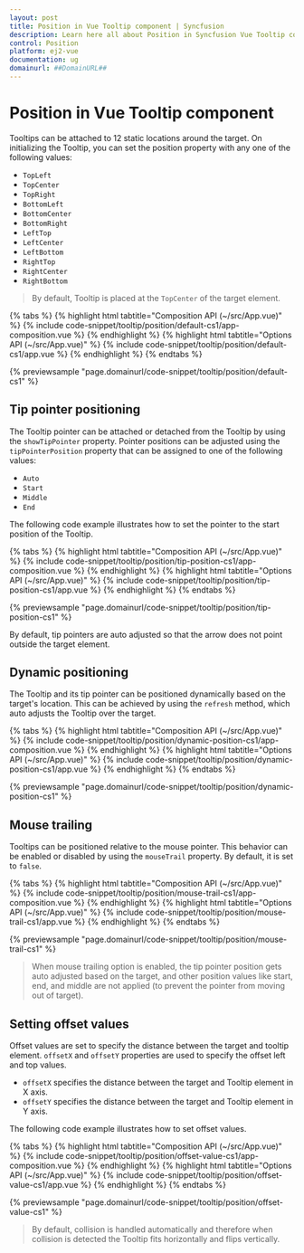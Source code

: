 ```yaml
---
layout: post
title: Position in Vue Tooltip component | Syncfusion
description: Learn here all about Position in Syncfusion Vue Tooltip component of Syncfusion Essential JS 2 and more.
control: Position 
platform: ej2-vue
documentation: ug
domainurl: ##DomainURL##
---
```


# Position in Vue Tooltip component

Tooltips can be attached to 12 static locations around the target. On initializing the Tooltip, you can set the position property with any one of the following values:

* `TopLeft`
* `TopCenter`
* `TopRight`
* `BottomLeft`
* `BottomCenter`
* `BottomRight`
* `LeftTop`
* `LeftCenter`
* `LeftBottom`
* `RightTop`
* `RightCenter`
* `RightBottom`

> By default, Tooltip is placed at the `TopCenter` of the target element.

{% tabs %}
{% highlight html tabtitle="Composition API (~/src/App.vue)" %}
{% include code-snippet/tooltip/position/default-cs1/app-composition.vue %}
{% endhighlight %}
{% highlight html tabtitle="Options API (~/src/App.vue)" %}
{% include code-snippet/tooltip/position/default-cs1/app.vue %}
{% endhighlight %}
{% endtabs %}
        
{% previewsample "page.domainurl/code-snippet/tooltip/position/default-cs1" %}

## Tip pointer positioning

The Tooltip pointer can be attached or detached from the Tooltip by using the `showTipPointer` property. Pointer positions can be adjusted using the `tipPointerPosition` property that can be assigned to one of the following values:

* `Auto`
* `Start`
* `Middle`
* `End`

The following code example illustrates how to set the pointer to the start position of the Tooltip.

{% tabs %}
{% highlight html tabtitle="Composition API (~/src/App.vue)" %}
{% include code-snippet/tooltip/position/tip-position-cs1/app-composition.vue %}
{% endhighlight %}
{% highlight html tabtitle="Options API (~/src/App.vue)" %}
{% include code-snippet/tooltip/position/tip-position-cs1/app.vue %}
{% endhighlight %}
{% endtabs %}
        
{% previewsample "page.domainurl/code-snippet/tooltip/position/tip-position-cs1" %}

By default, tip pointers are auto adjusted so that the arrow does not point outside the target element.

## Dynamic positioning

The Tooltip and its tip pointer can be positioned dynamically based on the target's location. This can be achieved by using the `refresh`
method, which auto adjusts the Tooltip over the target.

{% tabs %}
{% highlight html tabtitle="Composition API (~/src/App.vue)" %}
{% include code-snippet/tooltip/position/dynamic-position-cs1/app-composition.vue %}
{% endhighlight %}
{% highlight html tabtitle="Options API (~/src/App.vue)" %}
{% include code-snippet/tooltip/position/dynamic-position-cs1/app.vue %}
{% endhighlight %}
{% endtabs %}
        
{% previewsample "page.domainurl/code-snippet/tooltip/position/dynamic-position-cs1" %}

## Mouse trailing

Tooltips can be positioned relative to the mouse pointer. This behavior can be enabled or disabled by using the `mouseTrail` property. By default, it is set to `false`.

{% tabs %}
{% highlight html tabtitle="Composition API (~/src/App.vue)" %}
{% include code-snippet/tooltip/position/mouse-trail-cs1/app-composition.vue %}
{% endhighlight %}
{% highlight html tabtitle="Options API (~/src/App.vue)" %}
{% include code-snippet/tooltip/position/mouse-trail-cs1/app.vue %}
{% endhighlight %}
{% endtabs %}
        
{% previewsample "page.domainurl/code-snippet/tooltip/position/mouse-trail-cs1" %}

> When mouse trailing option is enabled, the tip pointer position gets auto adjusted based on the target, and
> other position values like start, end, and middle are not applied (to prevent the pointer from moving out of target).

## Setting offset values

Offset values are set to specify the distance between the target and tooltip element.
`offsetX` and `offsetY` properties are used to specify the offset left and top values.

* `offsetX` specifies the distance between the target and Tooltip element in X axis.
* `offsetY` specifies the distance between the target and Tooltip element in Y axis.

The following code example illustrates how to set offset values.

{% tabs %}
{% highlight html tabtitle="Composition API (~/src/App.vue)" %}
{% include code-snippet/tooltip/position/offset-value-cs1/app-composition.vue %}
{% endhighlight %}
{% highlight html tabtitle="Options API (~/src/App.vue)" %}
{% include code-snippet/tooltip/position/offset-value-cs1/app.vue %}
{% endhighlight %}
{% endtabs %}
        
{% previewsample "page.domainurl/code-snippet/tooltip/position/offset-value-cs1" %}

> By default, collision is handled automatically and therefore when collision is detected the Tooltip fits horizontally and flips vertically.